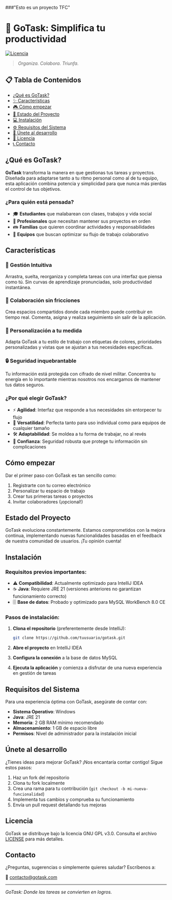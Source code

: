 ###"Esto es un proyecto TFC"

# 🚀 GoTask: Simplifica tu productividad

[![Licencia](https://img.shields.io/badge/Licencia-GNU%20GPL%20v3-blue.svg)](LICENSE)

> *Organiza. Colabora. Triunfa.*

## 📋 Tabla de Contenidos
- [¿Qué es GoTask?](#qué-es-gotask)
- [✨ Características](#características)
- [🎮 Cómo empezar](#cómo-empezar)
- [🔄 Estado del Proyecto](#estado-del-proyecto)
- [💻 Instalación](#instalación)
- [⚙️ Requisitos del Sistema](#requisitos-del-sistema)
- [👥 Únete al desarrollo](#únete-al-desarrollo)
- [📄 Licencia](#licencia)
- [📞 Contacto](#contacto)

## ¿Qué es GoTask?

**GoTask** transforma la manera en que gestionas tus tareas y proyectos. Diseñada para adaptarse tanto a tu ritmo personal como al de tu equipo, esta aplicación combina potencia y simplicidad para que nunca más pierdas el control de tus objetivos.

### ¿Para quién está pensada?

- 🎓 **Estudiantes** que malabarean con clases, trabajos y vida social
- 💼 **Profesionales** que necesitan mantener sus proyectos en orden
- 👪 **Familias** que quieren coordinar actividades y responsabilidades
- 👥 **Equipos** que buscan optimizar su flujo de trabajo colaborativo

## Características

### 🧠 Gestión Intuitiva
Arrastra, suelta, reorganiza y completa tareas con una interfaz que piensa como tú. Sin curvas de aprendizaje pronunciadas, solo productividad instantánea.

### 👥 Colaboración sin fricciones
Crea espacios compartidos donde cada miembro puede contribuir en tiempo real. Comenta, asigna y realiza seguimiento sin salir de la aplicación.

### 🎨 Personalización a tu medida
Adapta GoTask a tu estilo de trabajo con etiquetas de colores, prioridades personalizadas y vistas que se ajustan a tus necesidades específicas.

### 🔒 Seguridad inquebrantable
Tu información está protegida con cifrado de nivel militar. Concentra tu energía en lo importante mientras nosotros nos encargamos de mantener tus datos seguros.

### ¿Por qué elegir GoTask?

- ⚡ **Agilidad**: Interfaz que responde a tus necesidades sin entorpecer tu flujo
- 🤝 **Versatilidad**: Perfecta tanto para uso individual como para equipos de cualquier tamaño
- 🛠️ **Adaptabilidad**: Se moldea a tu forma de trabajar, no al revés
- 🔐 **Confianza**: Seguridad robusta que protege tu información sin complicaciones

## Cómo empezar

Dar el primer paso con GoTask es tan sencillo como:

1. Registrarte con tu correo electrónico
2. Personalizar tu espacio de trabajo
3. Crear tus primeras tareas o proyectos
4. Invitar colaboradores (¡opcional!)

## Estado del Proyecto

GoTask evoluciona constantemente. Estamos comprometidos con la mejora continua, implementando nuevas funcionalidades basadas en el feedback de nuestra comunidad de usuarios. ¡Tu opinión cuenta!

## Instalación

### Requisitos previos importantes:

- ⚠️ **Compatibilidad**: Actualmente optimizado para IntelliJ IDEA
- ☕ **Java**: Requiere JRE 21 (versiones anteriores no garantizan funcionamiento correcto)
- 🗄️ **Base de datos**: Probado y optimizado para MySQL WorkBench 8.0 CE

### Pasos de instalación:

1. **Clona el repositorio** (preferentemente desde IntelliJ):
   ```bash
   git clone https://github.com/tuusuario/gotask.git
   ```

2. **Abre el proyecto** en IntelliJ IDEA

3. **Configura la conexión** a la base de datos MySQL

4. **Ejecuta la aplicación** y comienza a disfrutar de una nueva experiencia en gestión de tareas

## Requisitos del Sistema

Para una experiencia óptima con GoTask, asegúrate de contar con:

- **Sistema Operativo**: Windows
- **Java**: JRE 21
- **Memoria**: 2 GB RAM mínimo recomendado
- **Almacenamiento**: 1 GB de espacio libre
- **Permisos**: Nivel de administrador para la instalación inicial

## Únete al desarrollo

¿Tienes ideas para mejorar GoTask? ¡Nos encantaría contar contigo! Sigue estos pasos:

1. Haz un fork del repositorio
2. Clona tu fork localmente
3. Crea una rama para tu contribución (`git checkout -b mi-nueva-funcionalidad`)
4. Implementa tus cambios y comprueba su funcionamiento
5. Envía un pull request detallando tus mejoras

## Licencia

GoTask se distribuye bajo la licencia GNU GPL v3.0. Consulta el archivo [LICENSE](LICENSE) para más detalles.

## Contacto

¿Preguntas, sugerencias o simplemente quieres saludar? Escríbenos a:

📧 contacto@gotask.com

---

*GoTask: Donde las tareas se convierten en logros.*
